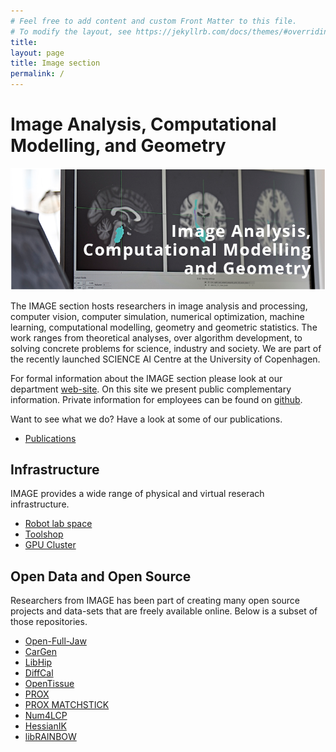 ```yaml
---
# Feel free to add content and custom Front Matter to this file.
# To modify the layout, see https://jekyllrb.com/docs/themes/#overriding-theme-defaults
title:
layout: page
title: Image section
permalink: /
---
```


# Image Analysis, Computational Modelling, and Geometry

![Image Section Logo](/docs/_data/ImageLogo.png)

The IMAGE section hosts researchers in image analysis and processing, computer vision, computer simulation, numerical optimization, machine learning, computational modelling, geometry and geometric statistics. The work ranges from theoretical analyses, over algorithm development, to solving concrete problems for science, industry and society. We are part of the recently launched SCIENCE AI Centre at the University of Copenhagen.

For formal information about the IMAGE section please look at our department  [web-site](https://di.ku.dk/english/research/image/). On this site we present public complementary information. Private information for employees can be found on [github](https://github.com/diku-dk/IMAGE).

Want to see what we do? Have a look at some of our publications. 

- [Publications](publications.md)

## Infrastructure
IMAGE provides a wide range of physical and virtual reserach infrastructure. 

- [Robot lab space](robotlab.md)
- [Toolshop](toolshop.md)
- [GPU Cluster](cluster.md)

## Open Data and Open Source
Researchers from IMAGE has been part of creating many open source projects and data-sets that are freely available online. Below is a subset of those repositories.

- [Open-Full-Jaw](https://github.com/diku-dk/Open-Full-Jaw)
- [CarGen](https://github.com/diku-dk/CarGen)
- [LibHip](https://github.com/diku-dk/libhip)
- [DiffCal](https://github.com/diku-dk/DiffCal)
- [OpenTissue](https://github.com/erleben/OpenTissue)
- [PROX](https://github.com/diku-dk/PROX) 
- [PROX MATCHSTICK](https://github.com/erleben/matchstick)
- [Num4LCP](https://github.com/erleben/num4lcp)
- [HessianIK](https://github.com/sheldona/hessianIK)
- [libRAINBOW](https://github.com/diku-dk/libRAINBOW)


